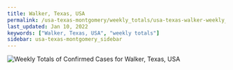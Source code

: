 ```yaml
---
title: Walker, Texas, USA
permalink: /usa-texas-montgomery/weekly_totals/usa-texas-walker-weekly_totals.html
last_updated: Jan 10, 2022
keywords: ["Walker, Texas, USA", "weekly totals"]
sidebar: usa-texas-montgomery_sidebar
---
```


![Weekly Totals of Confirmed Cases for Walker, Texas, USA](/covid_tracker/images/graphs/usa-texas-walker-weekly_totals_graph.png)
